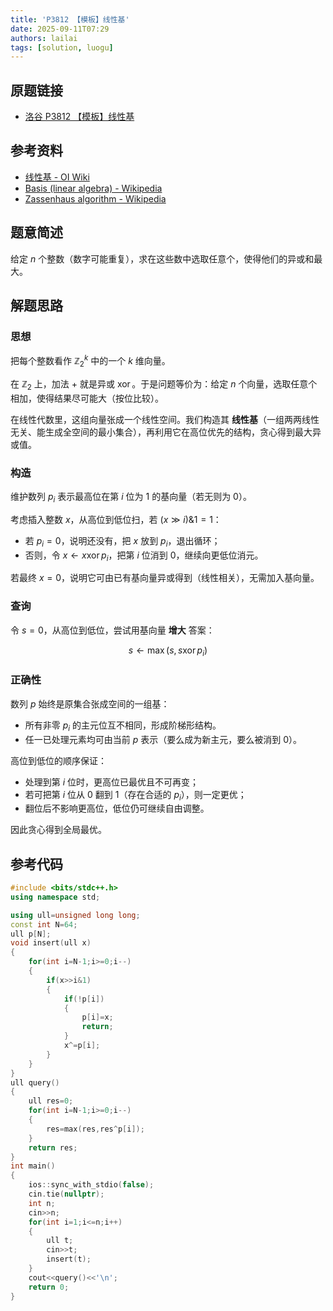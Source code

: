 ```yaml
---
title: 'P3812 【模板】线性基'
date: 2025-09-11T07:29
authors: lailai
tags: [solution, luogu]
---
```


## 原题链接

- [洛谷 P3812 【模板】线性基](https://www.luogu.com.cn/problem/P3812)

<!-- truncate -->

## 参考资料

- [线性基 - OI Wiki](https://oi-wiki.org/math/linear-algebra/basis/)
- [Basis (linear algebra) - Wikipedia](https://en.wikipedia.org/wiki/Basis_%28linear_algebra%29)
- [Zassenhaus algorithm - Wikipedia](https://en.wikipedia.org/wiki/Zassenhaus_algorithm)

## 题意简述

给定 $n$ 个整数（数字可能重复），求在这些数中选取任意个，使得他们的异或和最大。

## 解题思路

### 思想

把每个整数看作 $\mathbb{Z}_2^k$ 中的一个 $k$ 维向量。

在 $\mathbb{Z}_2$ 上，加法 $+$ 就是异或 $\operatorname{xor}$。于是问题等价为：给定 $n$ 个向量，选取任意个相加，使得结果尽可能大（按位比较）。

在线性代数里，这组向量张成一个线性空间。我们构造其 **线性基**（一组两两线性无关、能生成全空间的最小集合），再利用它在高位优先的结构，贪心得到最大异或值。

### 构造

维护数列 $p_i$ 表示最高位在第 $i$ 位为 $1$ 的基向量（若无则为 $0$）。

考虑插入整数 $x$，从高位到低位扫，若 $(x \gg i) \& 1 = 1$：

- 若 $p_i=0$，说明还没有，把 $x$ 放到 $p_i$，退出循环；
- 否则，令 $x\gets x\operatorname{xor} p_i$，把第 $i$ 位消到 $0$，继续向更低位消元。

若最终 $x=0$，说明它可由已有基向量异或得到（线性相关），无需加入基向量。

### 查询

令 $s=0$，从高位到低位，尝试用基向量 **增大** 答案：

$$
s\gets \max(s,s\operatorname{xor} p_i)
$$

### 正确性

数列 $p$ 始终是原集合张成空间的一组基：

- 所有非零 $p_i$ 的主元位互不相同，形成阶梯形结构。
- 任一已处理元素均可由当前 $p$ 表示（要么成为新主元，要么被消到 $0$）。

高位到低位的顺序保证：

- 处理到第 $i$ 位时，更高位已最优且不可再变；
- 若可把第 $i$ 位从 $0$ 翻到 $1$（存在合适的 $p_i$），则一定更优；
- 翻位后不影响更高位，低位仍可继续自由调整。  

因此贪心得到全局最优。

## 参考代码

```cpp
#include <bits/stdc++.h>
using namespace std;

using ull=unsigned long long;
const int N=64;
ull p[N];
void insert(ull x)
{
	for(int i=N-1;i>=0;i--)
	{
		if(x>>i&1)
		{
			if(!p[i])
			{
				p[i]=x;
				return;
			}
			x^=p[i];
		}
	}
}
ull query()
{
	ull res=0;
	for(int i=N-1;i>=0;i--)
	{
		res=max(res,res^p[i]);
	}
	return res;
}
int main()
{
	ios::sync_with_stdio(false);
	cin.tie(nullptr);
	int n;
	cin>>n;
	for(int i=1;i<=n;i++)
	{
		ull t;
		cin>>t;
		insert(t);
	}
	cout<<query()<<'\n';
	return 0;
}
```
